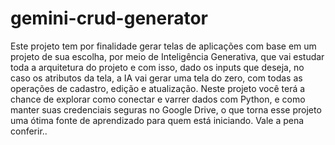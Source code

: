 # gemini-crud-generator

Este projeto tem por finalidade gerar telas de aplicações com base em um projeto de sua escolha, por meio de Inteligência Generativa, que vai estudar toda a arquitetura do projeto e com isso, dado os inputs que deseja, no caso os atributos da tela, a IA vai gerar uma tela do zero, com todas as operações de cadastro, edição e atualização. Neste projeto você terá a chance de explorar como conectar e varrer dados com Python, e como manter suas credenciais seguras no Google Drive, o que torna esse projeto uma ótima fonte de aprendizado para quem está iniciando. Vale a pena conferir..
